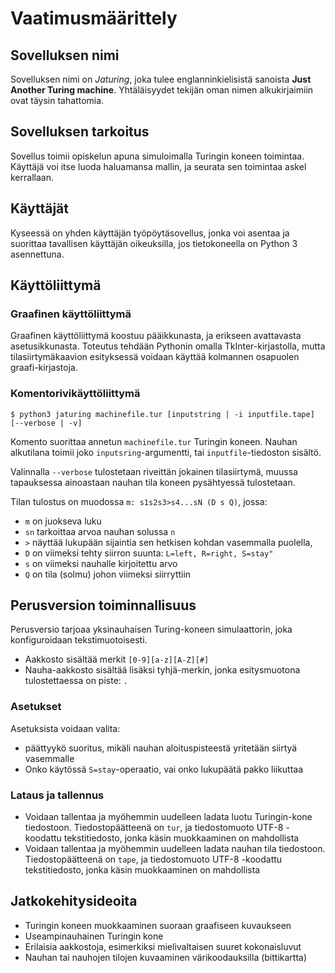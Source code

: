 # Vaatimusmäärittely

## Sovelluksen nimi

Sovelluksen nimi on *Jaturing*, joka tulee englanninkielisistä sanoista **Just Another Turing machine**. Yhtäläisyydet tekijän oman nimen alkukirjaimiin ovat täysin tahattomia.

## Sovelluksen tarkoitus

Sovellus toimii opiskelun apuna simuloimalla Turingin koneen toimintaa. Käyttäjä voi itse luoda haluamansa mallin, ja seurata sen toimintaa askel kerrallaan.

## Käyttäjät
Kyseessä on yhden käyttäjän työpöytäsovellus, jonka voi asentaa ja suorittaa tavallisen käyttäjän oikeuksilla, jos tietokoneella on Python 3 asennettuna.

## Käyttöliittymä

### Graafinen käyttöliittymä

Graafinen käyttöliittymä koostuu pääikkunasta, ja erikseen avattavasta asetusikkunasta. Toteutus tehdään Pythonin omalla TkInter-kirjastolla, mutta tilasiirtymäkaavion esityksessä voidaan käyttää kolmannen osapuolen graafi-kirjastoja.

### Komentorivikäyttöliittymä

```$ python3 jaturing machinefile.tur [inputstring | -i inputfile.tape] [--verbose | -v]```

Komento suorittaa annetun ```machinefile.tur``` Turingin koneen. Nauhan alkutilana toimii joko ```inputsring```-argumentti, tai ```inputfile```-tiedoston sisältö.

Valinnalla ```--verbose``` tulostetaan riveittän jokainen tilasiirtymä, muussa tapauksessa ainoastaan nauhan tila koneen pysähtyessä tulostetaan.

Tilan tulostus on muodossa ```m: s1s2s3>s4...sN (D s Q)```, jossa:
* ```m``` on juokseva luku
* ```sn``` tarkoittaa arvoa nauhan solussa ```n```
* ```>``` näyttää lukupään sijaintia sen hetkisen kohdan vasemmalla puolella, 
* ```D``` on viimeksi tehty siirron suunta: ```L=left, R=right, S=stay"```
* ```s``` on viimeksi nauhalle kirjoitettu arvo
* ```Q``` on tila (solmu) johon viimeksi siirryttiin

## Perusversion toiminnallisuus

Perusversio tarjoaa yksinauhaisen Turing-koneen simulaattorin, joka konfiguroidaan tekstimuotoisesti.
* Aakkosto sisältää merkit ```[0-9][a-z][A-Z][#]```
* Nauha-aakkosto sisältää lisäksi tyhjä-merkin, jonka esitysmuotona tulostettaessa on piste: ```.```

### Asetukset
Asetuksista voidaan valita:
* päättyykö suoritus, mikäli nauhan aloituspisteestä yritetään siirtyä vasemmalle
* Onko käytössä ```S=stay```-operaatio, vai onko lukupäätä pakko liikuttaa

### Lataus ja tallennus
* Voidaan tallentaa ja myöhemmin uudelleen ladata luotu Turingin-kone tiedostoon. Tiedostopäätteenä on ```tur```, ja tiedostomuoto UTF-8 -koodattu tekstitiedosto, jonka käsin muokkaaminen on mahdollista
* Voidaan tallentaa ja myöhemmin uudelleen ladata nauhan tila tiedostoon. Tiedostopäätteenä on ```tape```, ja tiedostomuoto UTF-8 -koodattu tekstitiedosto, jonka käsin muokkaaminen on mahdollista

## Jatkokehitysideoita

* Turingin koneen muokkaaminen suoraan graafiseen kuvaukseen
* Useampinauhainen Turingin kone
* Erilaisia aakkostoja, esimerkiksi mielivaltaisen suuret kokonaisluvut
* Nauhan tai nauhojen tilojen kuvaaminen värikoodauksilla (bittikartta)

